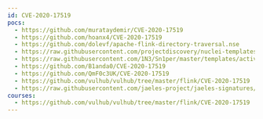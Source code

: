 ```yaml
---
id: CVE-2020-17519
pocs:
  - https://github.com/murataydemir/CVE-2020-17519
  - https://github.com/hoanx4/CVE-2020-17519
  - https://github.com/dolevf/apache-flink-directory-traversal.nse
  - https://raw.githubusercontent.com/projectdiscovery/nuclei-templates/master/cves/CVE-2020-17519.yaml
  - https://raw.githubusercontent.com/1N3/Sn1per/master/templates/active/CVE-2020-17519_-_Apache_Flink_Path_Traversal.sh
  - https://github.com/B1anda0/CVE-2020-17519
  - https://github.com/QmF0c3UK/CVE-2020-17519
  - https://github.com/vulhub/vulhub/tree/master/flink/CVE-2020-17519
  - https://raw.githubusercontent.com/jaeles-project/jaeles-signatures/master/cves/apache-flink-lfi-cve-2020-17519.yaml
courses:
  - https://github.com/vulhub/vulhub/tree/master/flink/CVE-2020-17519
---
```

